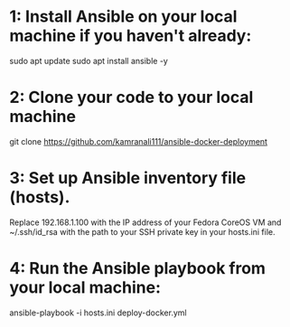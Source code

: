 # 1: Install Ansible on your local machine if you haven't already:

sudo apt update
sudo apt install ansible -y

# 2: Clone your code to your local machine

git clone https://github.com/kamranali111/ansible-docker-deployment


# 3: Set up  Ansible inventory file (hosts). 

Replace 192.168.1.100 with the IP address of your Fedora CoreOS VM and ~/.ssh/id_rsa with the path to your SSH private key in your hosts.ini file.

# 4: Run the Ansible playbook from your local machine:

ansible-playbook -i hosts.ini deploy-docker.yml
